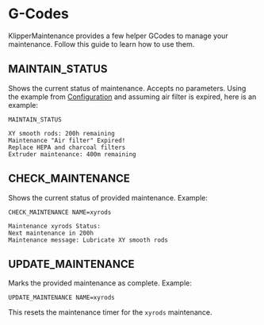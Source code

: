 # G-Codes

KlipperMaintenance provides a few helper GCodes to manage your maintenance. Follow this guide to learn how to use them.

## MAINTAIN_STATUS

Shows the current status of maintenance. Accepts no parameters. Using the example from [Configuration](config.md#maintenance-sections) and assuming air filter is expired, here is an example:

```title="Input"
MAINTAIN_STATUS
```

```title="Output"
XY smooth rods: 200h remaining
Maintenance "Air filter" Expired!
Replace HEPA and charcoal filters
Extruder maintenance: 400m remaining
```

## CHECK_MAINTENANCE

Shows the current status of provided maintenance. Example:

```title="Input"
CHECK_MAINTENANCE NAME=xyrods
```

```title="Output"
Maintenance xyrods Status:
Next maintenance in 200h
Maintenance message: Lubricate XY smooth rods
```

## UPDATE_MAINTENANCE

Marks the provided maintenance as complete. Example:

```title="input"
UPDATE_MAINTENANCE NAME=xyrods
```

This resets the maintenance timer for the `xyrods` maintenance.